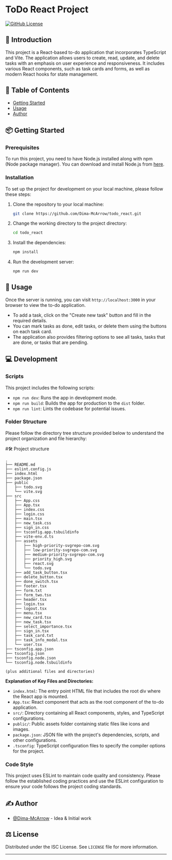 # ToDo React Project

[![GitHub License](https://img.shields.io/github/license/Dima-McArrow/todo_react)](/LICENSE)

## 🌟 Introduction

This project is a React-based to-do application that incorporates TypeScript and Vite. The application allows users to create, read, update, and delete tasks with an emphasis on user experience and responsiveness. It includes various React components, such as task cards and forms, as well as modern React hooks for state management.

## 📝 Table of Contents

- [Getting Started](#getting_started)
- [Usage](#usage)
- [Author](#author)

## 📦 Getting Started <a name = "getting_started"></a>

### Prerequisites

To run this project, you need to have Node.js installed along with npm (Node package manager). You can download and install Node.js from [here](https://nodejs.org/).

### Installation

To set up the project for development on your local machine, please follow these steps:

1. Clone the repository to your local machine:
   ```sh
   git clone https://github.com/Dima-McArrow/todo_react.git
   ```
2. Change the working directory to the project directory:
   ```sh
   cd todo_react
   ```
3. Install the dependencies:
   ```sh
   npm install
   ```
4. Run the development server:
   ```sh
   npm run dev
   ```

## 📝 Usage <a name = "usage"></a>

Once the server is running, you can visit `http://localhost:3000` in your browser to view the to-do application.

- To add a task, click on the "Create new task" button and fill in the required details.
- You can mark tasks as done, edit tasks, or delete them using the buttons on each task card.
- The application also provides filtering options to see all tasks, tasks that are done, or tasks that are pending.

## 💻 Development

### Scripts

This project includes the following scripts:

- `npm run dev`: Runs the app in development mode.
- `npm run build`: Builds the app for production to the `dist` folder.
- `npm run lint`: Lints the codebase for potential issues.

### Folder Structure

Please follow the directory tree structure provided below to understand the project organization and file hierarchy:

#🛠 Project structure

```
.
├── README.md
├── eslint.config.js
├── index.html
├── package.json
├── public
│   ├── todo.svg
│   └── vite.svg
├── src
│   ├── App.css
│   ├── App.tsx
│   ├── index.css
│   ├── login.css
│   ├── main.tsx
│   ├── new_task.css
│   ├── sign_in.css
│   ├── tsconfig.app.tsbuildinfo
│   ├── vite-env.d.ts
│   ├── assets
│   │   ├── high-priority-svgrepo-com.svg
│   │   ├── low-priority-svgrepo-com.svg
│   │   ├── medium-priority-svgrepo-com.svg
│   │   ├── priority_high.svg
│   │   ├── react.svg
│   │   └── todo.svg
│   ├── add_task_button.tsx
│   ├── delete_button.tsx
│   ├── done_switch.tsx
│   ├── footer.tsx
│   ├── form.txt
│   ├── form_two.tsx
│   ├── header.tsx
│   ├── login.tsx
│   ├── logout.tsx
│   ├── menu.tsx
│   ├── new_card.tsx
│   ├── new_task.tsx
│   ├── select_importance.tsx
│   ├── sign_in.tsx
│   ├── task_card.txt
│   ├── task_info_modal.tsx
│   └── user.tsx
├── tsconfig.app.json
├── tsconfig.json
├── tsconfig.node.json
└── tsconfig.node.tsbuildinfo

(plus additional files and directories)
```

**Explanation of Key Files and Directories:**

- `index.html`: The entry point HTML file that includes the root div where the React app is mounted.
- `App.tsx`: React component that acts as the root component of the to-do application.
- `src/`: Directory containing all React components, styles, and TypeScript configurations.
- `public/`: Public assets folder containing static files like icons and images.
- `package.json`: JSON file with the project's dependencies, scripts, and other configurations.
- `.tsconfig`: TypeScript configuration files to specify the compiler options for the project.

### Code Style

This project uses ESLint to maintain code quality and consistency. Please follow the established coding practices and use the ESLint configuration to ensure your code follows the project coding standards.

## ✍️ Author <a name = "author"></a>

- [@Dima-McArrow](https://github.com/Dima-McArrow) - Idea & Initial work

## ⚖️ License

Distributed under the ISC License. See `LICENSE` file for more information.

---
